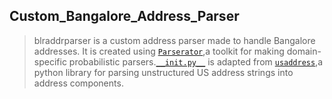 ## Custom_Bangalore_Address_Parser

> blraddrparser is a custom address parser made to handle Bangalore addresses. It is created using [`Parserator`](https://github.com/datamade/parserator),a toolkit for making domain-specific probabilistic parsers.[`__init.py__`](https://github.com/kirants2712/INTERN-IIHS-UIL/blob/master/Custom_Bangalore_Address_Parser/blraddrparser/__init__.py) is adapted from [`usaddress`](https://github.com/datamade/usaddress),a python library for parsing unstructured US address strings into address components.

